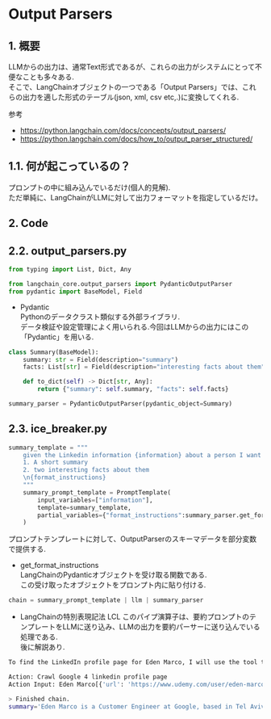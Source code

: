 # Output Parsers

## 1. 概要

LLMからの出力は、通常Text形式であるが、これらの出力がシステムにとって不便なことも多々ある.  
そこで、LangChainオブジェクトの一つである「Output Parsers」では、これらの出力を適した形式のテーブル(json, xml, csv etc,.)に変換してくれる.  

参考  
- https://python.langchain.com/docs/concepts/output_parsers/
- https://python.langchain.com/docs/how_to/output_parser_structured/

## 1.1. 何が起こっているの？
プロンプトの中に組み込んでいるだけ(個人的見解).  
ただ単純に、LangChainがLLMに対して出力フォーマットを指定しているだけ。

## 2. Code


## 2.2. output_parsers.py
```python
from typing import List, Dict, Any

from langchain_core.output_parsers import PydanticOutputParser
from pydantic import BaseModel, Field
```

- Pydantic  
    Pythonのデータクラスト類似する外部ライブラリ.  
    データ検証や設定管理によく用いられる.今回はLLMからの出力にはこの「Pydantic」を用いる.  

```python
class Summary(BaseModel):
    summary: str = Field(description="summary")
    facts: List[str] = Field(description="interesting facts about them")

    def to_dict(self) -> Dict[str, Any]:
        return {"summary": self.summary, "facts": self.facts}

summary_parser = PydanticOutputParser(pydantic_object=Summary)
```

## 2.3. ice_breaker.py  

```python
summary_template = """
    given the Linkedin information {information} about a person I want you to create:
    1. A short summary
    2. two interesting facts about them
    \n{format_instructions}
    """
    summary_prompt_template = PromptTemplate(
        input_variables=["information"], 
        template=summary_template, 
        partial_variables={"format_instructions":summary_parser.get_format_instructions()}
    )
```

プロンプトテンプレートに対して、OutputParserのスキーマデータを部分変数で提供する.  

- get_format_instructions  
    LangChainのPydanticオブジェクトを受け取る関数である.  
    この受け取ったオブジェクトをプロンプト内に貼り付ける.  

```python
chain = summary_prompt_template | llm | summary_parser
```

- LangChainの特別表現記法 LCL
    このパイプ演算子は、要約プロンプトのテンプレートをLLMに送り込み、LLMの出力を要約パーサーに送り込んでいる処理である.  
    後に解説あり.  

```bash
To find the LinkedIn profile page for Eden Marco, I will use the tool to crawl Google for the LinkedIn profile page.

Action: Crawl Google 4 linkedin profile page
Action Input: Eden Marco[{'url': 'https://www.udemy.com/user/eden-marco/', 'content': 'Eden Marco | LLM Specialist is a Udemy instructor with educational courses available for enrollment. Check out the latest courses taught by Eden Marco | LLM Specialist'}, {'url': 'https://www.udemy.com/course/langchain/', 'content': 'Eden Marco | LLM Specialist. Best Selling Instructor. 4.6 Instructor Rating. 21,403 Reviews. 90,628 Students. 7 Courses. I am a passionate Software Engineer with years of experience in back-end development, one of the first engineers at Orca Security, and now I am working as a Customer Engineer at Google Cloud.'}, {'url': 'https://www.linkedin.com/today/author/eden-marco', 'content': 'Check out professional insights posted by Eden Marco, LLMs @ Google Cloud | Best-selling Udemy Instructor | Backend &amp; GenAI | Opinions stated here are my own, not those of my company'}, {'url': 'https://www.linkedin.com/posts/eden-marco_one-of-my-favorite-things-about-being-a-udemy-activity-7176269229858381826-7U6d', 'content': 'Eden Marco LLMs @ Google Cloud | Best-selling Udemy Instructor | Backend & GenAI 1w Report this post Contextual Answers from the AI21 Labs team is a fantastic model when you want the LLM to always'}, {'url': 'https://github.com/emarco177/', 'content': 'in/eden-marco @EdenEmarco177; Achievements. x2. Achievements. x2. Block or Report. Block or report emarco177 Block user. Prevent this user from interacting with your repositories and sending you notifications. Learn more about blocking users. You must be logged in to block users.'}]Final Answer: https://www.linkedin.com/today/author/eden-marco

> Finished chain.
summary='Eden Marco is a Customer Engineer at Google, based in Tel Aviv, Israel. A best-selling instructor on Udemy, Eden has a strong background in backend development and has held various positions in the tech industry, including roles at Orca Security, Wizer, and Deep Instinct.' facts=['Eden Marco has produced and published two best-selling courses on Udemy, attracting over 9,000 students and receiving more than 800 ratings with a solid 4.7-star rating.', 'Eden served as a Captain in the Israel Defense Forces from July 2010 to August 2014.']

```
